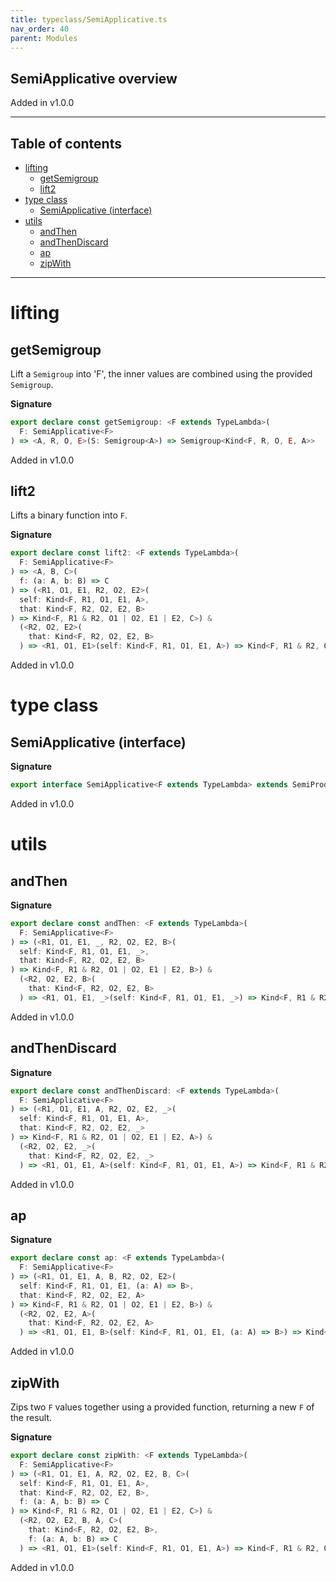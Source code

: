 ```yaml
---
title: typeclass/SemiApplicative.ts
nav_order: 40
parent: Modules
---
```


## SemiApplicative overview

Added in v1.0.0

---

<h2 class="text-delta">Table of contents</h2>

- [lifting](#lifting)
  - [getSemigroup](#getsemigroup)
  - [lift2](#lift2)
- [type class](#type-class)
  - [SemiApplicative (interface)](#semiapplicative-interface)
- [utils](#utils)
  - [andThen](#andthen)
  - [andThenDiscard](#andthendiscard)
  - [ap](#ap)
  - [zipWith](#zipwith)

---

# lifting

## getSemigroup

Lift a `Semigroup` into 'F', the inner values are combined using the provided `Semigroup`.

**Signature**

```ts
export declare const getSemigroup: <F extends TypeLambda>(
  F: SemiApplicative<F>
) => <A, R, O, E>(S: Semigroup<A>) => Semigroup<Kind<F, R, O, E, A>>
```

Added in v1.0.0

## lift2

Lifts a binary function into `F`.

**Signature**

```ts
export declare const lift2: <F extends TypeLambda>(
  F: SemiApplicative<F>
) => <A, B, C>(
  f: (a: A, b: B) => C
) => (<R1, O1, E1, R2, O2, E2>(
  self: Kind<F, R1, O1, E1, A>,
  that: Kind<F, R2, O2, E2, B>
) => Kind<F, R1 & R2, O1 | O2, E1 | E2, C>) &
  (<R2, O2, E2>(
    that: Kind<F, R2, O2, E2, B>
  ) => <R1, O1, E1>(self: Kind<F, R1, O1, E1, A>) => Kind<F, R1 & R2, O2 | O1, E2 | E1, C>)
```

Added in v1.0.0

# type class

## SemiApplicative (interface)

**Signature**

```ts
export interface SemiApplicative<F extends TypeLambda> extends SemiProduct<F>, Covariant<F> {}
```

Added in v1.0.0

# utils

## andThen

**Signature**

```ts
export declare const andThen: <F extends TypeLambda>(
  F: SemiApplicative<F>
) => (<R1, O1, E1, _, R2, O2, E2, B>(
  self: Kind<F, R1, O1, E1, _>,
  that: Kind<F, R2, O2, E2, B>
) => Kind<F, R1 & R2, O1 | O2, E1 | E2, B>) &
  (<R2, O2, E2, B>(
    that: Kind<F, R2, O2, E2, B>
  ) => <R1, O1, E1, _>(self: Kind<F, R1, O1, E1, _>) => Kind<F, R1 & R2, O2 | O1, E2 | E1, B>)
```

Added in v1.0.0

## andThenDiscard

**Signature**

```ts
export declare const andThenDiscard: <F extends TypeLambda>(
  F: SemiApplicative<F>
) => (<R1, O1, E1, A, R2, O2, E2, _>(
  self: Kind<F, R1, O1, E1, A>,
  that: Kind<F, R2, O2, E2, _>
) => Kind<F, R1 & R2, O1 | O2, E1 | E2, A>) &
  (<R2, O2, E2, _>(
    that: Kind<F, R2, O2, E2, _>
  ) => <R1, O1, E1, A>(self: Kind<F, R1, O1, E1, A>) => Kind<F, R1 & R2, O2 | O1, E2 | E1, A>)
```

Added in v1.0.0

## ap

**Signature**

```ts
export declare const ap: <F extends TypeLambda>(
  F: SemiApplicative<F>
) => (<R1, O1, E1, A, B, R2, O2, E2>(
  self: Kind<F, R1, O1, E1, (a: A) => B>,
  that: Kind<F, R2, O2, E2, A>
) => Kind<F, R1 & R2, O1 | O2, E1 | E2, B>) &
  (<R2, O2, E2, A>(
    that: Kind<F, R2, O2, E2, A>
  ) => <R1, O1, E1, B>(self: Kind<F, R1, O1, E1, (a: A) => B>) => Kind<F, R1 & R2, O2 | O1, E2 | E1, B>)
```

Added in v1.0.0

## zipWith

Zips two `F` values together using a provided function, returning a new `F` of the result.

**Signature**

```ts
export declare const zipWith: <F extends TypeLambda>(
  F: SemiApplicative<F>
) => (<R1, O1, E1, A, R2, O2, E2, B, C>(
  self: Kind<F, R1, O1, E1, A>,
  that: Kind<F, R2, O2, E2, B>,
  f: (a: A, b: B) => C
) => Kind<F, R1 & R2, O1 | O2, E1 | E2, C>) &
  (<R2, O2, E2, B, A, C>(
    that: Kind<F, R2, O2, E2, B>,
    f: (a: A, b: B) => C
  ) => <R1, O1, E1>(self: Kind<F, R1, O1, E1, A>) => Kind<F, R1 & R2, O2 | O1, E2 | E1, C>)
```

Added in v1.0.0
